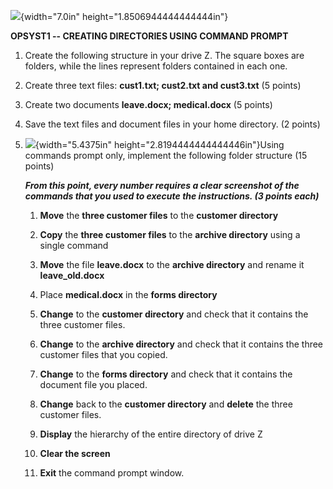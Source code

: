 ![](vertopal_3306f3d169eb4c5dabf9894d2251dc91/media/image1.png){width="7.0in"
height="1.8506944444444444in"}

**OPSYST1 -- CREATING DIRECTORIES USING COMMAND PROMPT**

1.  Create the following structure in your drive Z. The square boxes are
    folders, while the lines represent folders contained in each one.

2.  Create three text files: **cust1.txt; cust2.txt and cust3.txt** (5
    points)

3.  Create two documents **leave.docx; medical.docx** (5 points)

4.  Save the text files and document files in your home directory. (2
    points)

5.  ![](vertopal_3306f3d169eb4c5dabf9894d2251dc91/media/image2.png){width="5.4375in"
    height="2.8194444444444446in"}Using commands prompt only, implement
    the following folder structure (15 points)

    ***From this point, every number requires a clear screenshot of the
    commands that you used to execute the instructions. (3 points
    each)***

    1.  **Move** the **three customer files** to the **customer
        directory**

    2.  **Copy** the **three customer files** to the **archive
        directory** using a single command

    3.  **Move** the file **leave.docx** to the **archive directory**
        and rename it **leave_old.docx**

    4.  Place **medical.docx** in the **forms directory**

    5.  **Change** to the **customer directory** and check that it
        contains the three customer files.

    6.  **Change** to the **archive directory** and check that it
        contains the three customer files that you copied.

    7.  **Change** to the **forms directory** and check that it contains
        the document file you placed.

    8.  **Change** back to the **customer directory** and **delete** the
        three customer files.

    9.  **Display** the hierarchy of the entire directory of drive Z

    10. **Clear the screen**

    11. **Exit** the command prompt window.

# 
